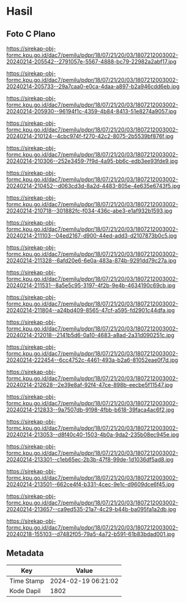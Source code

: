 # Hasil

## Foto C Plano

https://sirekap-obj-formc.kpu.go.id/dac7/pemilu/pdpr/18/07/21/20/03/1807212003002-20240214-205542--2791057e-5567-4888-bc79-22982a2abf17.jpg

https://sirekap-obj-formc.kpu.go.id/dac7/pemilu/pdpr/18/07/21/20/03/1807212003002-20240214-205733--29a7caa0-e0ca-4daa-a897-b2a946cdd6eb.jpg

https://sirekap-obj-formc.kpu.go.id/dac7/pemilu/pdpr/18/07/21/20/03/1807212003002-20240214-205930--96194f1c-4359-4b84-8413-51e8274a9057.jpg

https://sirekap-obj-formc.kpu.go.id/dac7/pemilu/pdpr/18/07/21/20/03/1807212003002-20240214-210124--4cbc974f-f270-42c2-8075-2b5539bf876f.jpg

https://sirekap-obj-formc.kpu.go.id/dac7/pemilu/pdpr/18/07/21/20/03/1807212003002-20240214-210306--252e3459-7f9d-4a95-bb6c-edb3ee93fde9.jpg

https://sirekap-obj-formc.kpu.go.id/dac7/pemilu/pdpr/18/07/21/20/03/1807212003002-20240214-210452--d063cd3d-8a2d-4483-805e-4e635e6743f5.jpg

https://sirekap-obj-formc.kpu.go.id/dac7/pemilu/pdpr/18/07/21/20/03/1807212003002-20240214-210718--301882fc-f034-436c-abe3-e1af932b1593.jpg

https://sirekap-obj-formc.kpu.go.id/dac7/pemilu/pdpr/18/07/21/20/03/1807212003002-20240214-211103--04ed2167-d900-44ed-add3-d2107873b0c5.jpg

https://sirekap-obj-formc.kpu.go.id/dac7/pemilu/pdpr/18/07/21/20/03/1807212003002-20240214-211328--6afd20e6-6e0a-483a-874b-9291dd79c27a.jpg

https://sirekap-obj-formc.kpu.go.id/dac7/pemilu/pdpr/18/07/21/20/03/1807212003002-20240214-211531--8a5e5c95-3197-4f2b-9e4b-4634190c69cb.jpg

https://sirekap-obj-formc.kpu.go.id/dac7/pemilu/pdpr/18/07/21/20/03/1807212003002-20240214-211804--a24bd409-8565-47cf-a595-fd2901c44dfa.jpg

https://sirekap-obj-formc.kpu.go.id/dac7/pemilu/pdpr/18/07/21/20/03/1807212003002-20240214-212018--2141b5d6-0a10-4683-a8ad-2a31d090251c.jpg

https://sirekap-obj-formc.kpu.go.id/dac7/pemilu/pdpr/18/07/21/20/03/1807212003002-20240214-222454--6cc4752c-4461-493a-b2a6-81052eae0f7d.jpg

https://sirekap-obj-formc.kpu.go.id/dac7/pemilu/pdpr/18/07/21/20/03/1807212003002-20240214-212628--2e39e8af-92f4-47ce-898b-eecbe5f11547.jpg

https://sirekap-obj-formc.kpu.go.id/dac7/pemilu/pdpr/18/07/21/20/03/1807212003002-20240214-212833--9a7507db-9198-4fbb-b618-39faca4ac6f2.jpg

https://sirekap-obj-formc.kpu.go.id/dac7/pemilu/pdpr/18/07/21/20/03/1807212003002-20240214-213053--d8f40c40-1503-4b0a-9da2-235b08ec945e.jpg

https://sirekap-obj-formc.kpu.go.id/dac7/pemilu/pdpr/18/07/21/20/03/1807212003002-20240214-213301--c1eb65ec-2b3b-47f8-99de-1d1036df5ad8.jpg

https://sirekap-obj-formc.kpu.go.id/dac7/pemilu/pdpr/18/07/21/20/03/1807212003002-20240214-213501--662ce4f4-b331-4cec-9e1c-d9609dce6f45.jpg

https://sirekap-obj-formc.kpu.go.id/dac7/pemilu/pdpr/18/07/21/20/03/1807212003002-20240214-213657--ca9ed535-21a7-4c29-b44b-ba095fa1a2db.jpg

https://sirekap-obj-formc.kpu.go.id/dac7/pemilu/pdpr/18/07/21/20/03/1807212003002-20240218-155103--d7482f05-79a5-4a72-b591-61b83bdad001.jpg


## Metadata

| Key        | Value               |
| ---------- | ------------------- |
| Time Stamp | 2024-02-19 06:21:02 |
| Kode Dapil | 1802                |



